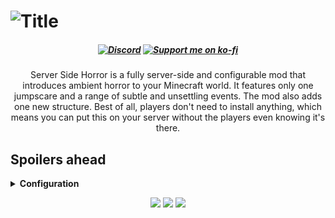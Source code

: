 <h1><img src="https://i.imgur.com/OmlUQoT.png" alt="Title"/></h1>
<center><h5 style="text-align: center;"><strong> 
<a href="https://discord.gg/2CUh6gMuCt" ><img src="https://img.shields.io/discord/1027252425960198165?color=5b6ee1&amp;label=Discord&amp;style=for-the-badge&amp;logo=discord&amp;logoColor=white" alt="Discord" /></a> 
<a href="https://ko-fi.com/mars_" ><img src="https://img.shields.io/badge/ko--fi-donate-FF5E5B?style=for-the-badge&amp;logo=ko-fi&amp;logoColor=white" alt="Support me on ko-fi" /></a>
</strong></h5></center>
<center><p style="text-align: center;">Server Side Horror is a fully server-side and configurable mod that introduces ambient horror to your Minecraft world. It features only one jumpscare and a range of subtle and unsettling events. The mod also adds one new structure. Best of all, players don't need to install anything, which means you can put this on your server without the players even knowing it's there.</p>
</center>
<h2>Spoilers ahead</h2>
<details>
<summary><strong>Configuration</strong></summary>
<p>You can configure this mod directly in-game or by editing the JSON file located at <code>config/serversidehorror.json</code> in your profile folder.</p>
<img src="https://i.imgur.com/A74ARx3.png"/>
<img src="https://i.imgur.com/vedOpXT.png"/>
<img src="https://i.imgur.com/fTG3Eaa.png"/>
<img src="https://i.imgur.com/RT9afWq.png"/>
<img src="https://i.imgur.com/jjM5Umc.png"/>
<img src="https://i.imgur.com/efTzcVX.png"/>
<img src="https://i.imgur.com/AajqWhG.png"/>
<img src="https://i.imgur.com/RumU43j.png"/>
</details>
<center><p style="text-align: center;">
<img src="https://i.imgur.com/JNZ2GMV.png"/>
<a href="https://www.curseforge.com/minecraft/mc-mods/deimos-fabric-forge-neoforge" rel="nofollow">
<img src="https://i.imgur.com/83sD0W8.png"/></a>
<a href="https://modrinth.com/mod/deimos" rel="nofollow">
<img src="https://i.imgur.com/j2GIPnt.png"/></a>
</p></center>
